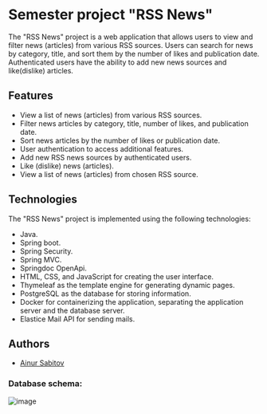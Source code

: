 # Semester project "RSS News"

The "RSS News" project is a web application that allows users to view and filter news (articles) from various RSS sources. 
Users can search for news by category, title, and sort them by the number of likes and publication date. 
Authenticated users have the ability to add new news sources and like(dislike) articles.

## Features

- View a list of news (articles) from various RSS sources.
- Filter news articles by category, title, number of likes, and publication date.
- Sort news articles by the number of likes or publication date.
- User authentication to access additional features.
- Add new RSS news sources by authenticated users.
- Like (dislike) news (articles).
- View a list of news (articles) from chosen RSS source.

## Technologies

The "RSS News" project is implemented using the following technologies:

- Java.
- Spring boot.
- Spring Security.
- Spring MVC.
- Springdoc OpenApi.
- HTML, CSS, and JavaScript for creating the user interface.
- Thymeleaf as the template engine for generating dynamic pages.
- PostgreSQL as the database for storing information.
- Docker for containerizing the application, separating the application server and the database server.
- Elastice Mail API for sending mails.

## Authors

- [Ainur Sabitov](https://github.com/oinuritto) 

### Database schema: 
![image](https://github.com/ist-itis/semester_3_site_spring-oinuritto/assets/54450362/870491d9-984f-4536-85c3-ceea87151af0)
